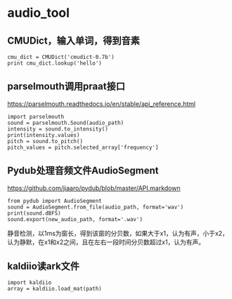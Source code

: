 # audio_tool
## CMUDict，输入单词，得到音素
```
cmu_dict = CMUDict('cmudict-0.7b')
print cmu_dict.lookup('hello')
```
## parselmouth调用praat接口
https://parselmouth.readthedocs.io/en/stable/api_reference.html
```
import parselmouth
sound = parselmouth.Sound(audio_path)
intensity = sound.to_intensity()
print(intensity.values)
pitch = sound.to_pitch()
pitch_values = pitch.selected_array['frequency']
```
## Pydub处理音频文件AudioSegment
https://github.com/jiaaro/pydub/blob/master/API.markdown
```
from pydub import AudioSegment
sound = AudioSegment.from_file(audio_path, format='wav')
print(sound.dBFS)
sound.export(new_audio_path, format='.wav')
```
静音检测，以1ms为窗长，得到该窗的分贝数，如果大于x1，认为有声，小于x2，认为静默，在x1和x2之间，且在左右一段时间分贝数超过x1，认为有声。
## kaldiio读ark文件
```
import kaldiio
array = kaldiio.load_mat(path)
```
